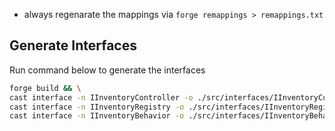 - always regenarate the mappings via `forge remappings > remappings.txt`

## Generate Interfaces

Run command below to generate the interfaces

```bash
forge build && \
cast interface -n IInventoryController -o ./src/interfaces/IInventoryController.sol ./out/InventoryController.sol/InventoryController.json && \
cast interface -n IInventoryRegistry -o ./src/interfaces/IInventoryRegistry.sol ./out/InventoryRegistry.sol/InventoryRegistry.json && \
cast interface -n IInventoryBehavior -o ./src/interfaces/IInventoryBehavior.sol ./out/InventoryBehavior.sol/InventoryBehavior.json
```
